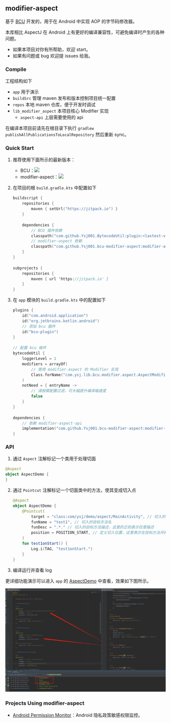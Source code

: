 ## modifier-aspect

基于 [BCU](https://github.com/Ysj001/BytecodeUtil) 开发的，用于在 Android 中实现 AOP 的字节码修改器。

本库相比 AspectJ 在 Android 上有更好的编译兼容性，可避免编译时产生的各种问题。

- 如果本项目对你有所帮助，欢迎 start。
- 如果有问题或 bug 欢迎提 issues 给我。



### Compile

工程结构如下

- `app` 用于演示
- `buildSrc` 管理 maven 发布和版本控制项目统一配置
- `repos` 本地 maven 仓库，便于开发时调试
- `lib_modifier_aspect` 本项目核心 Modifier 实现
  - `aspect-api` 上层需要使用的 api

在编译本项目前请先在根目录下执行 `gradlew publishAllPublicationsToLocalRepository` 然后重新 sync。



### Quick Start

1. 推荐使用下面所示的最新版本：

   - BCU：[![](https://jitpack.io/v/Ysj001/BytecodeUtil.svg)](https://jitpack.io/#Ysj001/BytecodeUtil)
   - modifier-aspect：[![](https://jitpack.io/v/Ysj001/bcu-modifier-aspect.svg)](https://jitpack.io/#Ysj001/bcu-modifier-aspect)

2. 在项目的根 `build.gradle.kts` 中配置如下

   ```kotlin
   buildscript {
       repositories {
           maven { setUrl("https://jitpack.io") }
       }
       
       dependencies {
           // BCU 插件依赖
           classpath("com.github.Ysj001.BytecodeUtil:plugin:<lastest-version>")
           // modifier-aspect 依赖
           classpath("com.github.Ysj001.bcu-modifier-aspect:modifier-aspect:<lastest-version>")
       }
   }
   
   subprojects {
       repositories {
           maven { url 'https://jitpack.io' }
       }
   }
   ```

3. 在 `app` 模块的 `build.gradle.kts` 中的配置如下

   ```kotlin
   plugins {
       id("com.android.application")
       id("org.jetbrains.kotlin.android")
       // 添加 bcu 插件
       id("bcu-plugin")
   }
   
   // 配置 bcu 插件
   bytecodeUtil {
       loggerLevel = 1
       modifiers = arrayOf(
           // 使用 modifier-aspect 的 Modifier 实现
           Class.forName("com.ysj.lib.bcu.modifier.aspect.AspectModifier"),
       )
       notNeed = { entryName ->
           // 请按需配置过滤，可大幅提升编译输速度
           false
       }
   }
   
   dependencies {
       // 依赖 modifier-aspect-api
       implementation("com.github.Ysj001.bcu-modifier-aspect:modifier-aspect-api:<lastest-version>")
   }
   ```



### API

1.  通过 `Aspect` 注解标记一个类用于处理切面

   ```kotlin
   @Aspect
   object AspectDemo {
   }
   ```

2. 通过 `Pointcut` 注解标记一个切面类中的方法，使其变成切入点

   ```kotlin
   @Aspect
   object AspectDemo {
       @Pointcut(
           target = "class:com/ysj/demo/aspect/MainActivity", // 切入的目标方法所在的类
           funName = "test1", // 切入的目标方法名
           funDesc = ".*." // 切入的目标方法描述，这里的正则表示任意描述
           position = POSITION_START, // 定义切入位置，这里表示在目标方法开始处
       )
       fun test1onStart() {
           Log.i(TAG, "test1onStart.")
       }
   }
   ```

3. 编译运行并查看 log

更详细功能演示可以进入 `app` 的 [AspectDemo](app/src/main/java/com/ysj/demo/aspect/AspectDemo.kt) 中查看，效果如下图所示。

![demo](readme_assets/demo.png)



### Projects Using modifier-aspect

- [Android Permission Monitor](https://github.com/Ysj001/PermissionMonitor)：Android 隐私政策敏感权限监控。